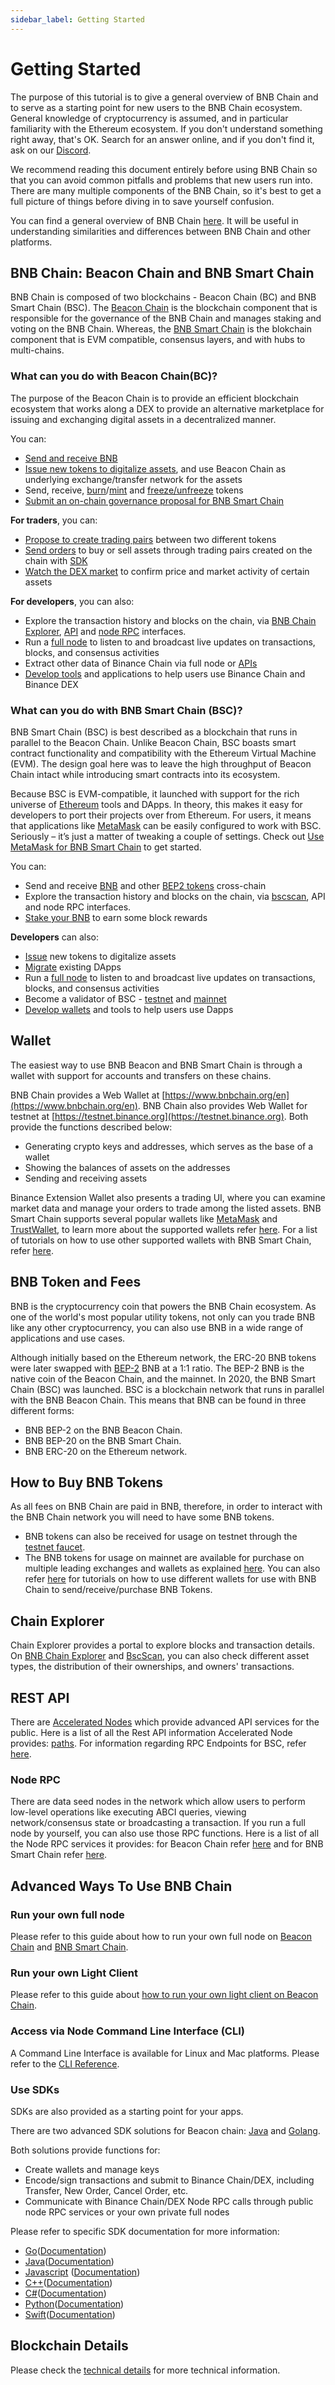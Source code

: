 ```yaml
---
sidebar_label: Getting Started
---
```


# Getting Started
The purpose of this tutorial is to give a general overview of BNB Chain and to serve as a starting point for new users to the BNB Chain ecosystem. General knowledge of cryptocurrency is assumed, and in particular familiarity with the Ethereum ecosystem. If you don't understand something right away, that's OK. Search for an answer online, and if you don't find it, ask on our [Discord](http://discord.com/invite/bnbchain).

We recommend reading this document entirely before using BNB Chain so that you can avoid common pitfalls and problems that new users run into. There are many multiple components of the BNB Chain, so it's best to get a full picture of things before diving in to save yourself confusion. 

You can find a general overview of BNB Chain [here](bnbIntro). It will be useful in understanding similarities and differences between BNB Chain and other platforms.

## BNB Chain: Beacon Chain and BNB Smart Chain
BNB Chain is composed of two blockchains - Beacon Chain (BC) and BNB Smart Chain (BSC). The [Beacon Chain](learn/beaconIntro.md) is the blockchain component that is responsible for the governance of the BNB Chain and manages staking and voting on the BNB Chain. Whereas, the [BNB Smart Chain](learn/intro.md) is the blokchain component that is EVM compatible, consensus layers, and with hubs to multi-chains.

### What can you do with Beacon Chain(BC)?
The purpose of the Beacon Chain is to provide an efficient blockchain ecosystem that works along a DEX to provide an alternative marketplace for issuing and exchanging digital assets in a decentralized manner.

You can:

- [Send and receive BNB](beaconchain/wallet/../transfer.md#web-wallet)
- [Issue new tokens to digitalize assets](https://community.binance.org/topic/2487), and use Beacon Chain as underlying exchange/transfer network for the assets
- Send, receive, [burn](beaconchain/tokens.md#burn)/[mint](beaconchain/tokens.md#mint) and [freeze/unfreeze](beaconchain/tokens.md#freeze-unfreeze) tokens
- [Submit an on-chain governance proposal for BNB Smart Chain](learn/bsc-gov.md)


**For traders**, you can:

- [Propose to create trading pairs](beaconchain/list_instruction.md) between two different tokens
- [Send orders](beaconchain/learn/trading-interface.md) to buy or sell assets through trading pairs created on the chain with [SDK](beaconchain/exchange-integration.md#sdks)
- [Watch the DEX market](beaconchain/develop/api-reference/dex-api/paths.md#apiv1markets) to confirm price and market activity of certain assets

**For developers**, you can also:

- Explore the transaction history and blocks on the chain, via [BNB Chain Explorer](https://explorer.bnbchain.org/), [API](beaconchain/develop/api-reference/dex-api/paths.md)
and [node RPC](beaconchain/develop/api-reference/node-rpc.md) interfaces.
- Run a [full node](beaconchain/fullnode.md) to listen to and broadcast live updates on transactions, blocks, and consensus activities
- Extract other data of Binance Chain via full node or [APIs](beaconchain/develop/api-reference/dex-api/paths.md#apiv1markets)
- [Develop tools](Integrate.md#sdks) and applications to help users use Binance Chain and Binance DEX

### What can you do with BNB Smart Chain (BSC)?

BNB Smart Chain (BSC) is best described as a blockchain that runs in parallel to the Beacon Chain. Unlike Beacon Chain, BSC boasts smart contract functionality and compatibility with the Ethereum Virtual Machine (EVM). The design goal here was to leave the high throughput of Beacon Chain intact while introducing smart contracts into its ecosystem.

Because BSC is EVM-compatible, it launched with support for the rich universe of [Ethereum](https://academy.binance.com/en/articles/what-is-ethereum) tools and DApps. In theory, this makes it easy for developers to port their projects over from Ethereum. For users, it means that applications like [MetaMask](wallet/metamask.md) can be easily configured to work with BSC. Seriously – it’s just a matter of tweaking a couple of settings. Check out [Use MetaMask for BNB Smart Chain](wallet/metamask.md) to get started.

You can:

- Send and receive [BNB](binance.md#transfer-testnet-bnb-from-bsc-to-bc) and other [BEP2 tokens](binance.md#swap-testnet-bep2-token-to-its-bep20-equivalent) cross-chain
- Explore the transaction history and blocks on the chain, via [bscscan](https://bscscan.com), API
and node RPC interfaces.
- [Stake your BNB](wallet/staking.md) to earn some block rewards

**Developers** can also:

- [Issue](issue-BEP20.md) new tokens to digitalize assets
- [Migrate](https://github.com/bnb-chain/bsc-develop-ecosystem) existing DApps
- Run a [full node](validator/fullnode.md) to listen to and broadcast live updates on transactions, blocks, and consensus activities
- Become a validator of BSC - [testnet](validator/guideline-testnet.md) and [mainnet](validator/guideline-mainnet.md)
- [Develop wallets](wallet/wallet_api.md) and tools to help users use Dapps

## Wallet
The easiest way to use BNB Beacon and BNB Smart Chain is through a wallet with support for accounts and transfers on these chains.

BNB Chain provides a Web Wallet at [https://www.bnbchain.org/en](https://www.bnbchain.org/en). BNB Chain also provides Web Wallet for testnet at [https://testnet.binance.org](https://testnet.binance.org). Both provide the functions described below:

- Generating crypto keys and addresses, which serves as the base of a wallet
- Showing the balances of assets on the addresses
- Sending and receiving assets

Binance Extension Wallet also presents a trading UI, where you can examine market data and manage your orders to trade among the listed assets. BNB Smart Chain supports several popular wallets like [MetaMask](wallet/metamask.md) and [TrustWallet](wallet/trustwallet.md), to learn more about the supported wallets refer [here](Wallet.md). For a list of tutorials on how to use other supported wallets with BNB Smart Chain, refer [here](wallets/wallet-tutorial-overview.md).

## BNB Token and Fees
BNB is the cryptocurrency coin that powers the BNB Chain ecosystem. As one of the world's most popular utility tokens, not only can you trade BNB like any other cryptocurrency, you can also use BNB in a wide range of applications and use cases. 

Although initially based on the Ethereum network, the ERC-20 BNB tokens were later swapped with [BEP-2](https://academy.binance.com/en/glossary/bep-2) BNB at a 1:1 ratio. The BEP-2 BNB is the native coin of the Beacon Chain, and the mainnet.
In 2020, the BNB Smart Chain (BSC) was launched. BSC is a blockchain network that runs in parallel with the BNB Beacon Chain. This means that BNB can be found in three different forms:

- BNB BEP-2 on the BNB Beacon Chain.
- BNB BEP-20 on the BNB Smart Chain.
- BNB ERC-20 on the Ethereum network.

## How to Buy BNB Tokens
As all fees on BNB Chain are paid in BNB, therefore, in order to interact with the BNB Chain network you will need to have some BNB tokens. 
- BNB tokens can also be received for usage on testnet through the [testnet faucet](https://testnet.binance.org/faucet-smart).
- The BNB tokens for usage on mainnet are available for purchase on multiple leading exchanges and wallets as explained [here](#wallet). You can also refer [here](wallets/wallet-tutorial-overview) for tutorials on how to use different wallets for use with BNB Chain to send/receive/purchase BNB Tokens.

## Chain Explorer
Chain Explorer provides a portal to explore blocks and transaction details. On [BNB Chain Explorer](https://explorer.bnbchain.org/) and [BscScan](https://bscscan.com/), you can also check different asset types, the distribution of their ownerships, and owners' transactions.

## REST API
There are [Accelerated Nodes](beaconchain/develop/node/nodetypes.md) which provide advanced API services for the public. Here is a list of all the Rest API information Accelerated Node provides: [paths](beaconchain/develop/api-reference/dex-api/paths). For information regarding RPC Endpoints for BSC, refer [here](rpc.md).

### Node RPC
There are data seed nodes in the network which allow users to perform low-level operations like executing ABCI queries, viewing network/consensus state or broadcasting a transaction.
If you run a full node by yourself, you can also use those RPC functions. Here is a list of all the Node RPC services it provides: for Beacon Chain refer [here](beaconchain/develop/api-reference/node-rpc.md) and for BNB Smart Chain refer [here](rpc.md).

## Advanced Ways To Use BNB Chain
### Run your own full node

Please refer to this guide about how to run your own full node on [Beacon Chain](beaconchain/fullnode.md) and [BNB Smart Chain](validator/fullnode.md).

### Run your own Light Client

Please refer to this guide about [how to run your own light client on Beacon Chain](beaconchain/light-client.md).

### Access via Node Command Line Interface (CLI)

A Command Line Interface is available for Linux and Mac platforms. Please refer to the [CLI Reference](beaconchain/develop/api-reference/cli).

### Use SDKs

SDKs are also provided as a starting point for your apps.

There are two advanced SDK solutions for Beacon chain: [Java](<https://github.com/bnb-chain/java-sdk>) and [Golang](<https://github.com/bnb-chain/go-sdk>).

Both solutions provide functions for:

* Create wallets and manage keys
* Encode/sign transactions and submit to Binance Chain/DEX, including Transfer, New Order, Cancel Order, etc.
* Communicate with Binance Chain/DEX Node RPC calls through public node RPC services or your own private full nodes

Please refer to specific SDK documentation for more information:

- [Go](https://github.com/bnb-chain/go-sdk)([Documentation](https://github.com/bnb-chain/go-sdk/wiki))
- [Java](https://github.com/bnb-chain/java-sdk)([Documentation](https://github.com/bnb-chain/java-sdk/wiki))
- [Javascript](https://github.com/bnb-chain/javascript-sdk) ([Documentation](https://github.com/bnb-chain/javascript-sdk/wiki))
- [C++](https://github.com/bnb-chain/cplusplus-sdk)([Documentation](https://github.com/bnb-chain/cplusplus-sdk/wiki))
- [C#](https://github.com/bnb-chain/csharp-sdk)([Documentation](https://github.com/bnb-chain/csharp-sdk))
- [Python](https://github.com/bnb-chain/python-sdk)([Documentation](https://github.com/bnb-chain/python-sdk))
- [Swift](https://github.com/bnb-chain/swift-sdk)([Documentation](https://github.com/bnb-chain/swift-sdk/blob/master/README.md))


## Blockchain Details
Please check the [technical details](learn/beaconIntro.md#technology-details) for more technical information.
